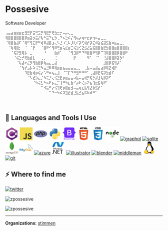 <h1>Possesive</h1>
<p>Software Developer</p>

```
⢠⣤⣴⣶⣶⣶⣖⣻⣛⡟⣭⢛⣩⡛⢻⣟⡛⢟⣳⣒⡒⠤⡤⢄⣀⠀⠀⠀⠀⠀⠀⠀⠀⠀⠀⠀⠀⠀⠀⠀⠀⠀⠀⠀⠀⠀
⢿⣿⣿⣿⣿⣿⣿⡿⣶⣽⡲⣭⡜⢧⠓⣭⠙⣆⡳⢀⠙⠦⣑⠮⡌⢻⢦⡴⢶⠖⣖⡶⢲⠦⣤⣀⣀⠀⠀⠀⠀⠀⠀⠀⠀⠀
⠈⢿⣿⣷⣼⠏⠈⢿⠋⢻⣍⡟⠛⢾⠿⣼⣿⣰⢄⠣⣘⠰⢁⠧⡸⢇⠎⡽⢋⢾⡞⡽⣍⠾⣵⣮⣽⣫⣷⠶⣦⣤⣀⡀⠀⠀
⠀⠈⢷⢿⣿⡂⠀⠈⠀⠈⡟⠀⠀⠈⣿⠟⠊⢻⠿⢛⣶⢥⣎⣶⣉⢮⣱⢊⣝⣪⣜⣥⣯⣿⣿⣷⣟⣳⣿⣿⣶⣿⣿⣿⣿⡆
⠀⠀⠈⢯⡝⣻⢿⡧⠀⣀⠀⠀⠀⠀⠘⠀⠀⠀⣷⡾⠁⠀⠀⠈⢻⣹⡿⠛⠙⠻⣿⣿⠟⢻⡿⠉⢹⢿⣿⣿⣿⡿⣿⣿⠟⠀
⠀⠀⠀⠈⢮⣑⡚⢟⣷⣾⣇⠀⠀⢀⡀⠀⠀⠀⢈⠀⠀⠀⠀⠀⠀⡟⠀⠀⠀⠀⠻⠁⠀⠈⠁⠀⢘⣼⣿⣿⡿⣽⡳⠃⠀⠀
⠀⠀⠀⠀⠈⢧⣼⠖⣌⡻⢻⣷⣿⡿⢷⣤⣄⣀⣼⠀⠀⠀⠀⠀⠀⠀⠀⠀⠀⠀⠀⠀⠀⠀⠀⠀⣸⣿⡿⣯⢻⡼⠁⠀⠀⠀
⠀⠀⠀⠀⠀⠈⢳⡞⣠⡧⠵⢨⢙⠳⣤⣘⠿⠿⢿⣶⣶⣦⣤⣤⣤⣤⣀⡀⠀⢀⣧⠤⣤⣼⣤⣴⡿⢿⣝⢾⡟⠀⠀⠀⠀⠀
⠀⠀⠀⠀⠀⠀⠀⠹⣟⣷⢾⡶⢮⡔⠡⠛⠶⢦⣄⣸⠀⠈⠉⡏⠙⠛⣻⠛⠛⠛⠁⢀⣼⡿⣟⢯⡽⣳⣾⠏⠀⠀⠀⠀⠀⠀
⠀⠀⠀⠀⠀⠀⠀⠀⠈⠣⣞⡱⣄⡈⠳⢍⡘⢄⢪⣙⣟⡶⣶⣤⣤⠴⣧⠤⣤⢾⡛⢯⡓⡼⣸⢧⡿⡽⠋⠀⠀⠀⠀⠀⠀⠀
⠀⠀⠀⠀⠀⠀⠀⠀⠀⠀⠈⠳⢬⣃⠓⠦⠟⡦⣄⡉⢸⠛⠳⣆⣷⠊⡴⠗⢌⡢⠝⣦⢹⣖⣯⢷⠟⠁⠀⠀⠀⠀⠀⠀⠀⠀
⠀⠀⠀⠀⠀⠀⠀⠀⠀⠀⠀⠀⠀⠉⠺⣥⠛⡔⢪⢹⢟⡶⣿⣶⣺⠤⣤⢶⣆⣧⢻⣜⡷⣫⡞⠁⠀⠀⠀⠀⠀⠀⠀⠀⠀⠀
⠀⠀⠀⠀⠀⠀⠀⠀⠀⠀⠀⠀⠀⠀⠀⠀⠉⠙⠒⠳⠮⠽⣹⣞⣾⣘⣧⣚⣦⠯⠷⠾⠛⠁⠀
```
⠀⠀⠀⠀⠀⠀⠀⠀⠀⠀⠀⠀⠀⠀⠀

<h2>🚀 Languages and Tools I Use</h2>
<p>
<a target="_blank" href="https://raw.githubusercontent.com/devicons/devicon/master/icons/csharp/csharp-original.svg" style="display: inline-block;">
  <img src="https://raw.githubusercontent.com/devicons/devicon/master/icons/csharp/csharp-original.svg" alt="csharp" width="42" height="42" />
</a>
<a target="_blank" href="https://raw.githubusercontent.com/devicons/devicon/master/icons/javascript/javascript-original.svg" style="display: inline-block;">
  <img src="https://raw.githubusercontent.com/devicons/devicon/master/icons/javascript/javascript-original.svg" alt="javascript" width="42" height="42" />
</a>
<a target="_blank" href="https://raw.githubusercontent.com/devicons/devicon/master/icons/php/php-original.svg" style="display: inline-block;">
  <img src="https://raw.githubusercontent.com/devicons/devicon/master/icons/php/php-original.svg" alt="php" width="42" height="42" />
</a>
<a target="_blank" href="https://raw.githubusercontent.com/devicons/devicon/master/icons/python/python-original.svg" style="display: inline-block;">
  <img src="https://raw.githubusercontent.com/devicons/devicon/master/icons/python/python-original.svg" alt="python" width="42" height="42" />
</a>
<a target="_blank" href="https://raw.githubusercontent.com/devicons/devicon/master/icons/bootstrap/bootstrap-plain-wordmark.svg" style="display: inline-block;">
  <img src="https://raw.githubusercontent.com/devicons/devicon/master/icons/bootstrap/bootstrap-plain-wordmark.svg" alt="bootstrap" width="42" height="42" />
</a>
<a target="_blank" href="https://raw.githubusercontent.com/devicons/devicon/master/icons/html5/html5-original-wordmark.svg" style="display: inline-block;">
  <img src="https://raw.githubusercontent.com/devicons/devicon/master/icons/html5/html5-original-wordmark.svg" alt="html5" width="42" height="42" />
</a>
<a target="_blank" href="https://raw.githubusercontent.com/devicons/devicon/master/icons/css3/css3-original-wordmark.svg" style="display: inline-block;">
  <img src="https://raw.githubusercontent.com/devicons/devicon/master/icons/css3/css3-original-wordmark.svg" alt="css3" width="42" height="42" />
</a>
<a target="_blank" href="https://raw.githubusercontent.com/devicons/devicon/master/icons/nodejs/nodejs-original-wordmark.svg" style="display: inline-block;">
  <img src="https://raw.githubusercontent.com/devicons/devicon/master/icons/nodejs/nodejs-original-wordmark.svg" alt="nodejs" width="42" height="42" />
</a>
<a target="_blank" href="https://www.vectorlogo.zone/logos/graphql/graphql-icon.svg" style="display: inline-block;">
  <img src="https://www.vectorlogo.zone/logos/graphql/graphql-icon.svg" alt="graphql" width="42" height="42" />
</a>
<a target="_blank" href="https://www.vectorlogo.zone/logos/sqlite/sqlite-icon.svg" style="display: inline-block;">
  <img src="https://www.vectorlogo.zone/logos/sqlite/sqlite-icon.svg" alt="sqlite" width="42" height="42" />
</a>
<a target="_blank" href="https://raw.githubusercontent.com/devicons/devicon/master/icons/mongodb/mongodb-original-wordmark.svg" style="display: inline-block;">
  <img src="https://raw.githubusercontent.com/devicons/devicon/master/icons/mongodb/mongodb-original-wordmark.svg" alt="mongodb" width="42" height="42" />
</a>
<a target="_blank" href="https://raw.githubusercontent.com/devicons/devicon/master/icons/mysql/mysql-original-wordmark.svg" style="display: inline-block;">
  <img src="https://raw.githubusercontent.com/devicons/devicon/master/icons/mysql/mysql-original-wordmark.svg" alt="mysql" width="42" height="42" />
</a>
<a target="_blank" href="https://www.vectorlogo.zone/logos/microsoft_azure/microsoft_azure-icon.svg" style="display: inline-block;">
  <img src="https://www.vectorlogo.zone/logos/microsoft_azure/microsoft_azure-icon.svg" alt="azure" width="42" height="42" />
</a>
<a target="_blank" href="https://raw.githubusercontent.com/devicons/devicon/master/icons/dot-net/dot-net-original-wordmark.svg" style="display: inline-block;">
  <img src="https://raw.githubusercontent.com/devicons/devicon/master/icons/dot-net/dot-net-original-wordmark.svg" alt="dotnet" width="42" height="42" />
</a>
<a target="_blank" href="https://www.vectorlogo.zone/logos/adobe_illustrator/adobe_illustrator-icon.svg" style="display: inline-block;">
  <img src="https://www.vectorlogo.zone/logos/adobe_illustrator/adobe_illustrator-icon.svg" alt="illustrator" width="42" height="42" />
</a>
<a target="_blank" href="https://download.blender.org/branding/community/blender_community_badge_white.svg" style="display: inline-block;">
  <img src="https://download.blender.org/branding/community/blender_community_badge_white.svg" alt="blender" width="42" height="42" />
</a>
<a target="_blank" href="https://raw.githubusercontent.com/leungwensen/svg-icon/b84b3f3a3da329b7c1d02346865f8e98beb05413/dist/svg/logos/middleman.svg" style="display: inline-block;">
  <img src="https://raw.githubusercontent.com/leungwensen/svg-icon/b84b3f3a3da329b7c1d02346865f8e98beb05413/dist/svg/logos/middleman.svg" alt="middleman" width="42" height="42" />
</a>
<a target="_blank" href="https://raw.githubusercontent.com/devicons/devicon/master/icons/linux/linux-original.svg" style="display: inline-block;">
  <img src="https://raw.githubusercontent.com/devicons/devicon/master/icons/linux/linux-original.svg" alt="linux" width="42" height="42" />
</a>
<a target="_blank" href="https://www.vectorlogo.zone/logos/git-scm/git-scm-icon.svg" style="display: inline-block;">
  <img src="https://www.vectorlogo.zone/logos/git-scm/git-scm-icon.svg" alt="git" width="42" height="42" />
</a>
</p>
<h2>⚡️ Where to find me</h2>
<p>
<a target="_blank" href="https://twitter.com/rissimherzen" style="display: inline-block;">
  <img src="https://img.shields.io/badge/Twitter-%230f1419?style=for-the-badge&logo=x&logoColor=white&color=%231F2937" alt="twitter" />
</a>
</p>
<p>
  <img align="center" src="https://github-readme-stats.vercel.app/api?username=zpossesive&show_icons=true&locale=en&theme=dark" alt="zpossesive" />
</p>
<p>
  <img src="https://github-readme-stats.vercel.app/api/top-langs?username=zpossesive&show_icons=true&locale=en&layout=compact&theme=dark" alt="zpossesive" />
</p>
<hr />
<p>
  <strong>Organizations:</strong>
  <a href="https://github.com/stimmen" target="_blank">stimmen</a> 
</p>
